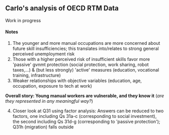 ## Carlo's analysis of OECD RTM Data

Work in progress

#### Notes
1. The younger and more manual occupations are more concerned about future skill insufficiencies; this translates into/relates to strong general perceived unemployment risk
2. Those with a higher perceived risk of insufficient skills favor more 'passive' gvnmt protection (social protection, work sharing, robot taxes,...) & (but less strongly) 'active' measures (education, vocational training, infrastructure)
3. Weaker relationships with objective variables (education, age, occupation, exposure to tech at work)

**Overall story: Young manual workers are vulnerable, and they know it** (_are they represented in any meaningful way?_)


4. Closer look at Q31 using factor analysis: Answers can be reduced to two factors, one including Qs 31a-c (corresponding to social investment), the second including Qs 31d-g (corresponding to 'passive protection'); Q31h (migration) falls outside
